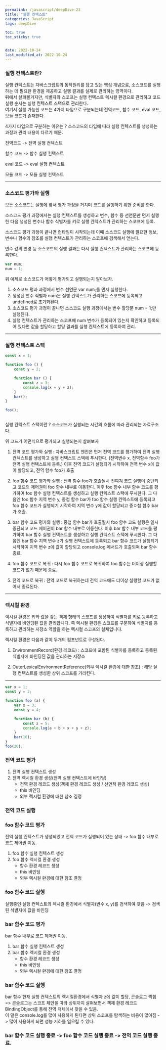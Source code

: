 ```yaml
---
permalink: /javascript/deepDive-23
title: "실행 컨텍스트"
categories: JavaScript
tags: deepDive

toc: true
toc_sticky: true


date: 2022-10-24
last_modified_at: 2022-10-24
---
```


### 실행 컨텍스트란?  

실행 컨텍스트는 자바스크립트의 동작원리를 담고 있는 핵심 개념으로, 소스코드를 실행하는 데 필요한 환경을 제공하고 실행 결과를 실제로 관리하는 영역이다.  
뒤에서 살펴볼거지만, 식별자와 스코프는 실행 컨텍스트 렉시컬 환경으로 관리하고 코드 실행 순서는 실행 컨텍스트 스택으로 관리한다.  
여기서 실행 가능한 코드는 4가지 타입으로 구분되는데 전역코드, 함수 코드, eval 코드, 모듈 코드가 존재한다.  

4가지 타입으로 구분하는 이유는 ? 소스코드의 타입에 따라 실행 컨텍스트를 생성하는 과정과 관리 내용이 다르기 때문.  

전역코드 -> 전역 실행 컨텍스트  

함수 코드 -> 함수 실행 컨텍스트  

eval 코드 -> eval 실행 컨텍스트  

모듈 코드 -> 모듈 실행 컨텍스트  

---

### 소스코드 평가와 실행  

모든 소스코드는 실행에 앞서 평가 과정을 거치며 코드를 실행하기 위한 준비를 한다.  

소스코드 평가 과정에서는 실행 컨텍스트를 생성하고 변수, 함수 등 선언문만 먼저 실행한 다음 생성된 변수나 함수 식별자를 키로 실행 컨텍스트가 관리하는 스코프에 등록.  

소스코드 평가 과정이 끝나면 런타임이 시작되는데 이때 소스코드 실행에 필요한 정보, 변수나 함수의 참조를 실행 컨텍스트가 관리하는 스코프에 검색해서 얻는다.  

변수 값의 변경 등 소스코드의 실행 결과는 다시 실행 컨텍스트가 관리하는 스코프에 등록한다.  

```javascript
var num;
num = 1;
```

위 예제로 소스코드가 어떻게 평가되고 실행되는지 알아보자.  

1. 소스코드 평과 과정에서 변수 선언문 var num;를 먼저 실행한다.  
2. 생성된 변수 식별자 num은 실행 컨텍스트가 관리하는 스코프에 등록되고 undefined로 초기화된다.  
3. 소스코드 평가 과정이 끝나면 소스코드 실행 과정에서는 변수 할당문 num = 1;만 실행된다.  
4. 실행 컨텍스트가 관리하는 스코프에 num 변수가 등록되어 있는지 확인하고 등록되어 있다면 값을 할당하고 할당 결과를 실행 컨텍스트에 등록하여 관리.  

---

### 실행 컨텍스트 스택  

```javascript
const x = 1;

function foo () {
    const y = 2;

    function bar () {
        const z = 3;
        console.log(x + y + z);
    }
    bar();
}

foo();
```

![]()  

실행 컨텍스트 스택이란 ? 소스코드가 실행되는 시간의 흐름에 따라 관리되는 자료구조다.  

위 코드가 어떤식으로 평가되고 실행되는지 살펴보자  

1. 전역 코드 평가와 실행 : 자바스크립트 엔진은 먼저 전역 코드를 평가하여 전역 실행 컨텍스트를 생성하고 실행 컨텍스트 스택에 푸시한다. (전역변수 x, 전역함수 foo가 전역 실행 컨텍스트에 등록.) 이후 전역 코드가 실행되기 시작하여 전역 변수 x에 값이 할당되고, 전역 함수 foo가 호출  

2. foo 함수 코드 평가와 실행 : 전역 함수 foo가 호출될시 전여겨 코드 실행이 중단되고 코드의 제어권이 foo 함수 내부로 이동한다. 이후 foo 함수 내부 함수 코드를 평가하여 foo 함수 실행 컨텍스트를 생성하고 실행 컨텍스트 스택에 푸시한다. 그 다음엔 foo 함수 지역 변수 y, 중첩 함수 bar가 foo 함수 실행 컨텍스트에 등록되고 foo 함수 코드가 실행되기 시작하여 지역 변수 y에 값이 할당되고 중ㅇ첩 함수 bar가 호출.

3. bar 함수 코드 평가와 실행 : 중첩 함수 bar가 호출될시 foo 함수 코드 실행은 일시 중단되고 코드 제어권이 bar 함수 내부로 이동한다. 이후 bar 함수 내부 코드를 평가하여 bar 함수 실행 컨텍스트를 생성하고 실행 컨텍스트 스택에 푸시한다. 그 다음엔 bar 함수 지역 변수 z가 실행 컨텍스트에 등록되고 bar 함수 코드가 실행되기 시작하여 지역 변수 z에 값이 할당되고 console.log 메서드가 호출되며 bar 함수 종료.

4. foo 함수 코드로 복귀 : 다시 foo 함수 코드로 복귀하여 foo 함수는 더이상 실행할 코드가 없기 때문에 종료.  

5. 전역 코드로 복귀 : 전역 코드로 복귀하는데 전역 코드에도 더이상 실행할 코드가 없어서 종료된다.  


---

### 렉시컬 환경  

렉시컬 환경은 키와 값을 갖는 객체 형태의 스코프를 생성하여 식별자를 키로 등록하고 식별자에 바인딩된 값을 관리합니다. 즉 렉시컬 환경은 스코프를 구분하여 식별자를 등록하고 관리하는 저장소 역할을 하는 렉시컬 스코프의 실체입니다.  

렉시컬 환경은 다음과 같이 두개의 컴포넌트로 구성된다.  

1. EnvironmentRecord(환경 레코드) : 스코프에 포함된 식별자를 등록하고 등록된 식별자에 바인딩된 값을 관리하는 저장소

2. OuterLexicalEnvironmentReference(외부 렉시컬 환경에 대한 참조) : 해당 실행 컨텍스트를 생성한 상위 스코프를 가리킨다.

---


```javascript
var x = 1;
const y = 2;

function foo (a) {
    var x = 3;
    const y = 4;

    function bar (b) {
        const z = 5;
        console.log(a + b + x + y + z);
    }
    bar(10);
}
foo(20);
```

### 전역 코드 평가  

1. 전역 실행 컨텍스트 생성
2. 전역 렉시컬 환경 생성(전역 실행 컨텍스트에 바인딩)  
    - 전역 환경 레코드 생성(객체 환경 레코드 생성 / 선언적 환경 레코드 생성)
    - this 바인딩
    - 외부 렉시컬 환경에 대한 참조 결정

### 전역 코드 실행  

### foo 함수 코드 평가  

전역 실행 컨텍스트가 생성되었고 전역 코드가 실행되어 있는 상태 -> foo 함수 내부로 코드 제어권 이동.  

1. foo 함수 실행 컨텍스트 생성
2. foo 함수 렉시컬 환경 생성
    - 함수 환경 레코드 생성
    - this 바인딩
    - 외부 렉시컬 환경에 대한 참조 결정

### foo 함수 코드 실행  

실행중인 실행 컨텍스트의 렉시컬 환경에서 식별자(변수 x, y)를 검색하여 찾음 -> 검색된 식별자에 값을 바인딩  

### bar 함수 코드 평가  

bar 함수 내부로 코드 제어권 이동. 

1. bar 함수 실행 컨텍스트 생성
2. bar 함수 렉시컬 환경 생성
    - 함수 환경 레코드 생성
    - this 바인딩
    - 외부 렉시컬 환경에 대한 참조 결정  

### bar 함수 코드 실행  

bar 함수 현재 실행 컨텍스트의 렉시컬환경에서 식별자 z에 값이 할당, 콘솔로그 찍힘 => 콘솔로그는 스코프 체인을 따라 상위까지 살펴보면서 객체 환경 레코드 BindingObject를 통해 전역 객체에서 찾을 수 있음.  
이 말은 console.log를 많이 사용하게 된다면 상위 스코프를 탐색하는 비용이 많아짐 -> 많이 사용하게 되면 성능 저하를 일으킬 수 있다.  

### bar 함수 코드 실행 종료 -> foo 함수 코드 실행 종료 -> 전역 코드 실행 종료.



